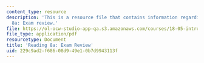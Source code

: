 ```yaml
---
content_type: resource
description: 'This is a resource file that contains information regarding reading
  8a: Exam review.'
file: https://ol-ocw-studio-app-qa.s3.amazonaws.com/courses/18-05-introduction-to-probability-and-statistics-spring-2014/229c9ad2f68608d949e10b7d9943113f_MIT18_05S14_Reading8a.pdf
file_type: application/pdf
resourcetype: Document
title: 'Reading 8a: Exam Review'
uid: 229c9ad2-f686-08d9-49e1-0b7d9943113f
---
```


